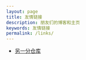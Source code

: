 ```yaml
---
layout: page
title: 友情链接
description: 朋友们的博客和主页
keywords: 友情链接
permalink: /links/
---
```


<ul>
<li><a href="https://kuan1.gihub.io">另一分仓库</a></li>
</ul>
